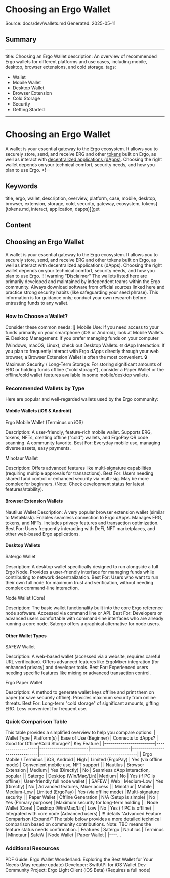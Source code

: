 # Choosing an Ergo Wallet
Source: docs/dev/wallets.md
Generated: 2025-05-11

## Summary
---
title: Choosing an Ergo Wallet
description: An overview of recommended Ergo wallets for different platforms and use cases, including mobile, desktop, browser extensions, and cold storage. tags:
  - Wallet
  - Mobile Wallet
  - Desktop Wallet
  - Browser Extension
  - Cold Storage
  - Security
  - Getting Started
---

# Choosing an Ergo Wallet

A wallet is your essential gateway to the Ergo ecosystem. It allows you to securely store, send, and receive ERG and other [tokens](tokens.md) built on Ergo, as well as interact with [decentralized applications (dApps)](get-started.md). Choosing the right wallet depends on your technical comfort, security needs, and how you plan to use Ergo. <!--

## Keywords
title, ergo, wallet, description, overview, platform, case, mobile, desktop, browser, extension, storage, cold, security, gateway, ecosystem, tokens](tokens.md, interact, application, dapps)](get

## Content
## Choosing an Ergo Wallet
A wallet is your essential gateway to the Ergo ecosystem. It allows you to securely store, send, and receive ERG and other tokens built on Ergo, as well as interact with decentralized applications (dApps). Choosing the right wallet depends on your technical comfort, security needs, and how you plan to use Ergo.
!!! warning "Disclaimer"
    The wallets listed here are primarily developed and maintained by independent teams within the Ergo community. Always download software from official sources linked here and practice strong security habits (like safeguarding your seed phrase). This information is for guidance only; conduct your own research before entrusting funds to any wallet.

### How to Choose a Wallet?
Consider these common needs:
📱 Mobile Use: If you need access to your funds primarily on your smartphone (iOS or Android), look at Mobile Wallets.
💻 Desktop Management: If you prefer managing funds on your computer (Windows, macOS, Linux), check out Desktop Wallets.
🌐 dApp Interaction: If you plan to frequently interact with Ergo dApps directly through your web browser, a Browser Extension Wallet is often the most convenient.
🔒 Maximum Security / Long-Term Storage: For storing significant amounts of ERG or holding funds offline ("cold storage"), consider a Paper Wallet or the offline/cold wallet features available in some mobile/desktop wallets.

### Recommended Wallets by Type
Here are popular and well-regarded wallets used by the Ergo community:

#### Mobile Wallets (iOS & Android)
Ergo Mobile Wallet (Terminus on iOS)

Description: A user-friendly, feature-rich mobile wallet. Supports ERG, tokens, NFTs, creating offline ("cold") wallets, and ErgoPay QR code scanning. A community favorite.
Best For: Everyday mobile use, managing diverse assets, easy payments.



Minotaur Wallet

Description: Offers advanced features like multi-signature capabilities (requiring multiple approvals for transactions).
Best For: Users needing shared fund control or enhanced security via multi-sig. May be more complex for beginners. (Note: Check development status for latest features/stability).

#### Browser Extension Wallets
Nautilus Wallet
Description: A very popular browser extension wallet (similar to MetaMask). Enables seamless connection to Ergo dApps. Manages ERG, tokens, and NFTs. Includes privacy features and transaction optimization.
Best For: Users frequently interacting with DeFi, NFT marketplaces, and other web-based Ergo applications.

#### Desktop Wallets
Satergo Wallet

Description: A desktop wallet specifically designed to run alongside a full Ergo Node. Provides a user-friendly interface for managing funds while contributing to network decentralization.
Best For: Users who want to run their own full node for maximum trust and verification, without needing complex command-line interaction.



Node Wallet (Core)

Description: The basic wallet functionality built into the core Ergo reference node software. Accessed via command line or API.
Best For: Developers or advanced users comfortable with command-line interfaces who are already running a core node. Satergo offers a graphical alternative for node users.

#### Other Wallet Types
SAFEW Wallet

Description: A web-based wallet (accessed via a website, requires careful URL verification). Offers advanced features like ErgoMixer integration (for enhanced privacy) and developer tools.
Best For: Experienced users needing specific features like mixing or advanced transaction control.



Ergo Paper Wallet

Description: A method to generate wallet keys offline and print them on paper (or save securely offline). Provides maximum security from online threats.
Best For: Long-term "cold storage" of significant amounts, gifting ERG. Less convenient for frequent use.

### Quick Comparison Table
This table provides a simplified overview to help you compare options:
| Wallet Type             | Platform(s)        | Ease of Use (Beginner) | Connects to dApps? | Good for Offline/Cold Storage? | Key Feature                                    |
|-------------------------|--------------------|------------------------|--------------------|--------------------------------|------------------------------------------------|
| Ergo Mobile / Terminus  | iOS, Android       | High                   | Limited (ErgoPay)  | Yes (via offline mode)         | Convenient mobile use, NFT support             |
| Nautilus                | Browser Extension  | Medium                 | Yes (Directly)     | No                             | Seamless dApp interaction, popular             |
| Satergo                 | Desktop (Win/Mac/Lin)| Medium                 | No                 | Yes (if PC is offline)         | User-friendly full node wallet                 |
| SAFEW                   | Web                | Medium-Low             | Yes (Directly)     | No                             | Advanced features, Mixer access                |
| Minotaur                | Mobile             | Medium-Low             | Limited (ErgoPay)  | Yes (via offline mode)         | Multi-signature security                       |
| Paper Wallet            | Offline Generation | N/A (Setup is simple)  | No                 | Yes (Primary purpose)          | Maximum security for long-term holding         |
| Node Wallet (Core)      | Desktop (Win/Mac/Lin)| Low                    | No                 | Yes (if PC is offline)         | Integrated with core node (Advanced users)     |
!!! details "Advanced Feature Comparison (Expand)"
    The table below provides a more detailed technical comparison based on community contributions. Note: TBC means the feature status needs confirmation.
| Features                     | Satergo   | Nautilus |   Terminus   | Minotaur |  SafeW  | Node Wallet | Paper Wallet |
|----...

### Additional Resources
PDF Guide: Ergo Wallet Wonderland: Exploring the Best Wallet for Your Needs (May require update)
Developer: SwiftAPI for iOS Wallet Dev
Community Project: Ergo Light Client (iOS Beta) (Requires a full node)
